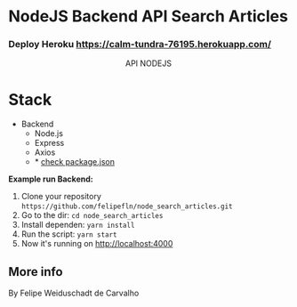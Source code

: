 # NodeJS Backend API Search Articles

### Deploy Heroku https://calm-tundra-76195.herokuapp.com/

<p align="center">
API NODEJS

# Stack

- Backend
  - Node.js
  - Express
  - Axios
  - \* [check package.json](/package.json)

**Example run Backend:**

1. Clone your repository `https://github.com/felipefln/node_search_articles.git`
2. Go to the dir: `cd node_search_articles`
3. Install dependen: `yarn install`
4. Run the script: `yarn start`
5. Now it's running on [http://localhost:4000](http://localhost:4000)

## More info

By Felipe Weiduschadt de Carvalho
